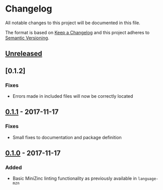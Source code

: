 # Changelog
All notable changes to this project will be documented in this file.

The format is based on [Keep a Changelog](http://keepachangelog.com/en/1.0.0/)
and this project adheres to [Semantic Versioning](http://semver.org/spec/v2.0.0.html).

## [Unreleased]

## [0.1.2]
### Fixes
- Errors made in included files will now be correctly located

## [0.1.1] - 2017-11-17
### Fixes
- Small fixes to documentation and package definition

## [0.1.0] - 2017-11-17
### Added
- Basic MiniZinc linting functionality as previously available in `language-mzn`

[Unreleased]: https://github.com/Dekker1/linter-mzn/compare/v0.1.0...HEAD
[0.1.1]: https://github.com/Dekker1/linter-mzn/compare/v0.1.0...v0.1.1
[0.1.0]: https://github.com/Dekker1/linter-mzn/compare/a4b0a4d4bb1cc6b1f0680a2f5a159c0e3e994cb6...v0.1.0
